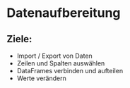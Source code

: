 
# Datenaufbereitung

## Ziele:

* Import / Export von Daten
* Zeilen und Spalten auswählen
* DataFrames verbinden und aufteilen
* Werte verändern
